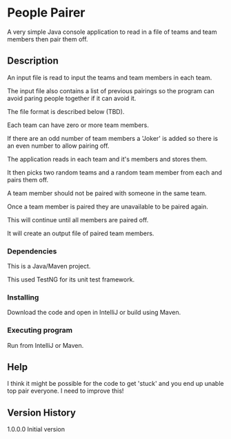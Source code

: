 # People Pairer

A very simple Java console application to read in a file of teams and team members then pair them off.

## Description

An input file is read to input the teams and team members in each team.

The input file also contains a list of previous pairings so the program can avoid paring people together if it can avoid it.

The file format is described below (TBD).

Each team can have zero or more team members. 

If there are an odd number of team members a 'Joker' is added so there is an even number to allow pairing off.  

The application reads in each team and it's members and stores them.

It then picks two random teams and a random team member from each and pairs them off.

A team member should not be paired with someone in the same team.

Once a team member is paired they are unavailable to be paired again.

This will continue until all members are paired off. 

It will create an output file of paired team members.

### Dependencies

This is a Java/Maven project.

This used TestNG for its unit test framework.

### Installing

Download the code and open in IntelliJ or build using Maven.

### Executing program

Run from IntelliJ or Maven.

## Help

I think it might be possible for the code to get 'stuck' and you end up unable top pair everyone. I need to improve this! 

## Version History

1.0.0.0 Initial version

